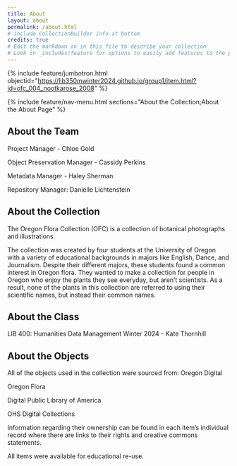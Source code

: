 ```yaml
---
title: About
layout: about
permalink: /about.html
# include CollectionBuilder info at bottom
credits: true
# Edit the markdown on in this file to describe your collection
# Look in _includes/feature for options to easily add features to the page
---
```


{% include feature/jumbotron.html objectid="https://lib350mwinter2024.github.io/group1/item.html?id=ofc_004_nootkarose_2008" %}

{% include feature/nav-menu.html sections="About the Collection;About the About Page" %}

## About the Team

Project Manager - Chloe Gold

Object Preservation Manager - Cassidy Perkins

Metadata Manager - Haley Sherman

Repository Manager: Danielle Lichtenstein

## About the Collection

The Oregon Flora Collection (OFC) is a collection of botanical photographs and illustrations.

The collection was created by four students at the University of Oregon with a variety of educational backgrounds in majors like English, Dance, and Journalism. Despite their different majors, these students found a common interest in Oregon flora. They wanted to make a collection for people in Oregon who enjoy the plants they see everyday, but aren’t scientists. As a result, none of the plants in this collection are referred to using their scientific names, but instead their common names.

## About the Class

LIB 400: Humanities Data Management 
Winter 2024 - Kate Thornhill

## About the Objects

All of the objects used in the collection were sourced from:
Oregon Digital

Oregon Flora

Digital Public Library of America

OHS Digital Collections

Information regarding their ownership can be found in each item’s individual record where there are links to their rights and creative commons statements. 

All items were available for educational re-use.
